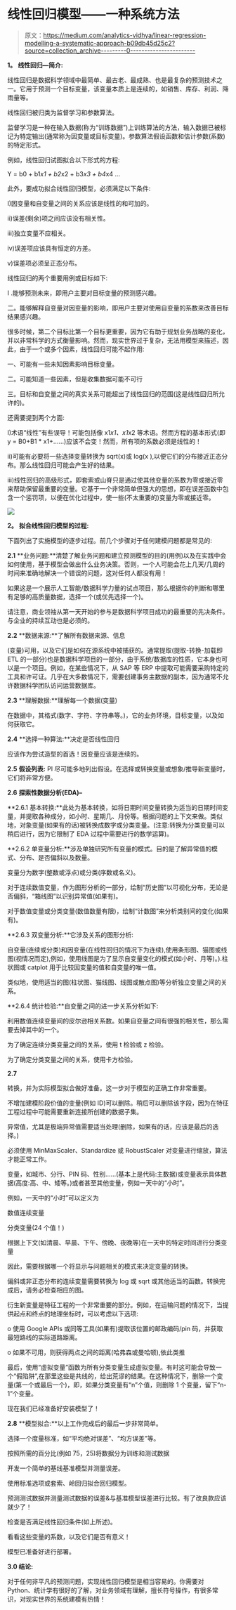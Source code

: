 # 线性回归模型——一种系统方法

> 原文：<https://medium.com/analytics-vidhya/linear-regression-modelling-a-systematic-approach-b09db45d25c2?source=collection_archive---------0----------------------->

**1。** **线性回归—简介:**

线性回归是数据科学领域中最简单、最古老、最成熟、也是最复杂的预测技术之一。它用于预测一个目标变量，该变量本质上是连续的，如销售、库存、利润、降雨量等。

线性回归被归类为监督学习和参数算法。

监督学习是一种在输入数据(称为“训练数据”)上训练算法的方法，输入数据已被标记为特定输出(通常称为因变量或目标变量)。参数算法假设函数和估计参数(系数)的特定形式。

例如，线性回归试图拟合以下形式的方程:

Y = b0 + b1*x1 + b2*x2 + b3*x3 + b4*x4 …

此外，要成功拟合线性回归模型，必须满足以下条件:

I)因变量和自变量之间的关系应该是线性的和可加的。

ii)误差(剩余)项之间应该没有相关性。

iii)独立变量不应相关。

iv)误差项应该具有恒定的方差。

v)误差项必须呈正态分布。

线性回归的两个重要用例或目标如下:

I .能够预测未来，即用户主要对目标变量的预测感兴趣。

二。能够解释自变量对因变量的影响，即用户主要对使用自变量的系数来改善目标结果感兴趣。

很多时候，第二个目标比第一个目标更重要，因为它有助于规划业务战略的变化，并以非常科学的方式衡量影响。然而，现实世界过于复杂，无法用模型来描述，因此，由于一个或多个因素，线性回归可能不起作用:

一、可能有一些未知因素影响目标变量。

二。可能知道一些因素，但是收集数据可能不可行

三。目标和自变量之间的真实关系可能超出了线性回归的范围(这是线性回归所允许的)。

还需要提到两个方面:

I)术语“线性”有些误导！可能包括像 x1*x1、x1*x2 等术语。然而方程的基本形式(即 y = B0+B1 * x1+……)应该不会变！然而，所有项的系数必须是线性的！

ii)可能有必要将一些选择变量转换为 sqrt(x)或 log(x ),以便它们的分布接近正态分布。那么线性回归可能会产生好的结果。

iii)线性回归的高级形式，即套索或山脊只是通过使其他变量的系数为零或接近零来帮助保留最重要的变量。它基于一个非常简单但强大的思想，即在误差函数中包含一个惩罚项，以便在优化过程中，使一些(不太重要的)变量为零或接近零。

![](img/b5283b7d675654aa7e4fbb655de1cce4.png)

**2。** **拟合线性回归模型的过程:**

下面列出了实施模型的逐步过程。前几个步骤对于任何建模问题都是常见的:

**2.1** **业务问题:**清楚了解业务问题和建立预测模型的目的(用例)以及在实践中会如何使用，基于模型会做出什么业务决策。否则，一个人可能会花上几天/几周的时间来准确地解决一个错误的问题，这对任何人都没有用！

如果这是一个展示人工智能/数据科学力量的试点项目，那么根据你的判断和哪里有足够的高质量数据，选择一个(或优先选择一个)。

请注意，商业领袖从第一天开始的参与是数据科学项目成功的最重要的先决条件。与企业的持续互动也是必须的。

**2.2** **数据来源:**了解所有数据来源、信息

(变量)可用，以及它们是如何在源系统中被捕获的。通常提取(提取-转换-加载即 ETL 的一部分)也是数据科学项目的一部分，由于系统/数据库的性质，它本身也可以是一个项目。例如，在某些情况下，从 SAP 等 ERP 中提取可能需要采购特定的工具和许可证。几乎在大多数情况下，需要创建事务主数据的副本，因为通常不允许数据科学团队访问运营数据库。

**2.3** **理解数据:**理解每一个数据(变量)

在数据中，其格式(数字、字符、字符串等。)，它的业务环境，目标变量，以及如何获取它。

**2.4** **选择一种算法:**决定是否线性回归

应该作为尝试造型的首选！因变量应该是连续的。

**2.5** **假设列表:** Pl 尽可能多地列出假设。在选择或转换变量或想象/推导新变量时，它们将非常方便。

**2.6** **探索性数据分析(EDA)–**

**2.6.1 基本转换:**此处为基本转换，如将日期时间变量转换为适当的日期时间变量，并提取各种成分，如小时、星期几、月份等。根据问题的上下文来做。类似地，对象变量(如果有的话)被转换成数字或分类变量。(注意:转换为分类变量可以稍后进行，因为它限制了 EDA 过程中需要进行的数学运算)。

**2.6.2 单变量分析:**涉及单独研究所有变量的模式。目的是了解异常值的模式、分布、是否偏斜以及数量。

变量分为数字(整数或浮点)或分类(序数或名义)。

对于连续数值变量，作为图形分析的一部分，绘制“历史图”以可视化分布，无论是否偏斜，“箱线图”以识别异常值(如果有)。

对于数值变量或分类变量(数值数量有限)，绘制“计数图”来分析类别间的变化(如果有)。

**2.6.3 双变量分析:**它涉及关系的图形分析:

自变量(连续或分类)和因变量(在线性回归的情况下为连续),使用条形图、猫图或线图(视情况而定),例如，使用线图是为了显示自变量变化的模式(如小时、月等)。).柱状图或 catplot 用于比较因变量的值和自变量的唯一值。

类似地，使用适当的图(柱状图、猫线图、线图或散点图)等分析独立变量之间的关系。

**2.6.4 统计检验:**自变量之间的进一步关系分析如下:

利用数值连续变量间的皮尔逊相关系数。如果自变量之间有很强的相关性，那么需要去掉其中的一个。

为了确定连续分类变量之间的关系，使用 t 检验或 z 检验。

为了确定分类变量之间的关系，使用卡方检验。

**2.7**

转换，并为实际模型拟合做好准备。这一步对于模型的正确工作非常重要。

不增加建模阶段价值的变量(例如 ID)可以删除。稍后可以删除该字段，因为在特征工程过程中可能需要重新连接所创建的数据子集。

异常值，尤其是极端异常值需要适当处理(删除，如果有的话，应该是最后的选择。)

必须使用 MinMaxScaler、Standardize 或 RobustScaler 对变量进行缩放，算法才能正常工作。

变量，如城市、分行、PIN 码、性别……(基本上是代码:主数据)或变量表示具体数据(高度:高、中、矮等。)或者甚至其他变量，例如一天中的“小时”。

例如，一天中的“小时”可以定义为

数值连续变量

分类变量(24 个值！)

根据上下文(如清晨、早晨、下午、傍晚、夜晚等)在一天中的特定时间进行分类变量

因此，需要根据哪一个将显示与问题相关的模式来决定变量的转换。

偏斜或非正态分布的连续变量需要转换为 log 或 sqrt 或其他适当的函数。转换完成后，请务必检查相应的图。

衍生新变量是特征工程的一个非常重要的部分。例如，在运输问题的情况下，当提供起点和终点的地理坐标时，可以考虑以下选项:

o 使用 Google APIs 或同等工具(如果有)提取该位置的邮政编码/pin 码，并获取最短路线的实际道路距离。

o 如果不可用，则获得两点之间的距离(哈弗森或曼哈顿),依此类推

最后，使用“虚拟变量”函数为所有分类变量生成虚拟变量。有时这可能会导致一个“假陷阱”,在那里这些是共线的，给出荒谬的结果。在这种情况下，删除一个变量(第一个或最后一个)，即，如果分类变量有“n”个值，则删除 1 个变量，留下“n-1”个变量。

现在我们已经准备好安装模型了！

**2.8** **模型拟合:**以上工作完成后的最后一步非常简单。

选择一个度量标准，如“平均绝对误差”、“均方误差”等。

按照所需的百分比(例如 75，25)将数据分为训练和测试数据

开发一个简单的基线基准模型并测量误差。

使用标准选项或套索、岭回归拟合回归模型。

预测测试数据并测量测试数据的误差&与基准模型误差进行比较。有了改良款应该就少了！

检查是否满足线性回归条件(如上所述)。

看看这些变量的系数，以及它们是否有意义！

模型已准备好进行部署。

**3.0 结论:**

对于任何非平凡的预测问题，实现线性回归模型是相当容易的。你需要对 Python、统计学有很好的了解，对业务领域有理解，擅长符号操作，有很多常识，对现实世界的系统建模有热情！